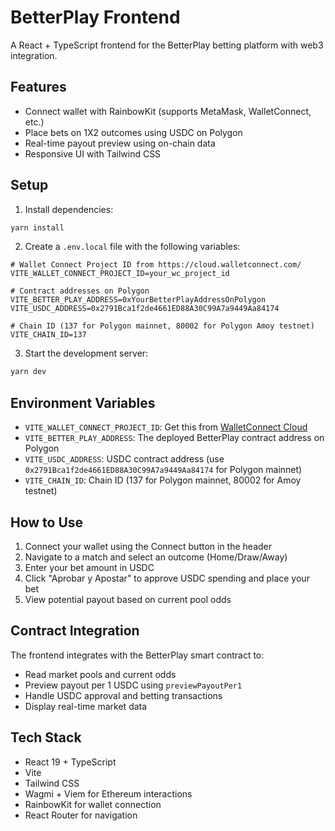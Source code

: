 # BetterPlay Frontend

A React + TypeScript frontend for the BetterPlay betting platform with web3 integration.

## Features

- Connect wallet with RainbowKit (supports MetaMask, WalletConnect, etc.)
- Place bets on 1X2 outcomes using USDC on Polygon
- Real-time payout preview using on-chain data
- Responsive UI with Tailwind CSS

## Setup

1. Install dependencies:

```bash
yarn install
```

2. Create a `.env.local` file with the following variables:

```env
# Wallet Connect Project ID from https://cloud.walletconnect.com/
VITE_WALLET_CONNECT_PROJECT_ID=your_wc_project_id

# Contract addresses on Polygon
VITE_BETTER_PLAY_ADDRESS=0xYourBetterPlayAddressOnPolygon
VITE_USDC_ADDRESS=0x2791Bca1f2de4661ED88A30C99A7a9449Aa84174

# Chain ID (137 for Polygon mainnet, 80002 for Polygon Amoy testnet)
VITE_CHAIN_ID=137
```

3. Start the development server:

```bash
yarn dev
```

## Environment Variables

- `VITE_WALLET_CONNECT_PROJECT_ID`: Get this from [WalletConnect Cloud](https://cloud.walletconnect.com/)
- `VITE_BETTER_PLAY_ADDRESS`: The deployed BetterPlay contract address on Polygon
- `VITE_USDC_ADDRESS`: USDC contract address (use `0x2791Bca1f2de4661ED88A30C99A7a9449Aa84174` for Polygon mainnet)
- `VITE_CHAIN_ID`: Chain ID (137 for Polygon mainnet, 80002 for Amoy testnet)

## How to Use

1. Connect your wallet using the Connect button in the header
2. Navigate to a match and select an outcome (Home/Draw/Away)
3. Enter your bet amount in USDC
4. Click "Aprobar y Apostar" to approve USDC spending and place your bet
5. View potential payout based on current pool odds

## Contract Integration

The frontend integrates with the BetterPlay smart contract to:

- Read market pools and current odds
- Preview payout per 1 USDC using `previewPayoutPer1`
- Handle USDC approval and betting transactions
- Display real-time market data

## Tech Stack

- React 19 + TypeScript
- Vite
- Tailwind CSS
- Wagmi + Viem for Ethereum interactions
- RainbowKit for wallet connection
- React Router for navigation
